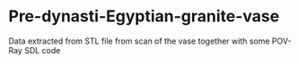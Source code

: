 # Pre-dynasti-Egyptian-granite-vase
Data extracted from STL file from scan of the vase together with some POV-Ray SDL code

